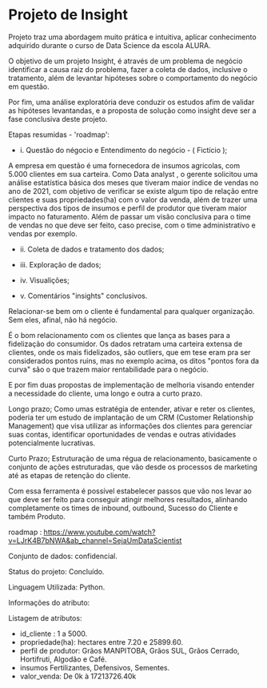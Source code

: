# Projeto de Insight
Projeto traz uma abordagem muito prática e intuitiva,  aplicar conhecimento adquirido durante o curso de Data Science da escola ALURA.



O objetivo de um projeto Insight, é através de um problema de negócio identificar a causa raiz do problema, fazer a coleta de dados, inclusive o tratamento, além de levantar hipóteses sobre o comportamento do negócio em questão. 

Por fim, uma análise exploratória deve conduzir os estudos afim de validar as hipóteses levantandas, e a proposta de solução como insight deve ser a fase conclusiva deste projeto.


Etapas resumidas - 'roadmap':  
 
* i. Questão do négocio e Entendimento do negócio - ( Fictício );

 A empresa em questão é uma fornecedora de insumos agricolas, com 5.000 clientes em sua carteira. Como Data analyst , o gerente solicitou uma análise estatística básica dos meses que tiveram maior indice de vendas no ano de 2021, com objetivo de verificar se existe algum tipo de relação entre clientes e suas propriedades(ha) com o valor da venda, além de trazer uma perspectiva dos tipos de insumos e perfil de produtor que tiveram maior impacto no faturamento. Além de passar um visão conclusiva para o time de vendas no que deve ser feito, caso precise, com o time administrativo e vendas por exemplo.

* ii. Coleta de dados e tratamento dos dados;
     
* iii. Exploração de dados;

* iv. Visualições; 
       
* v. Comentários "insights" conclusivos.

Relacionar-se bem om o cliente é fundamental para qualquer organização. Sem eles, afinal, não há negócio.

É o bom relacionamento com os clientes que lança as bases para a fidelização do consumidor. Os dados retratam uma carteira extensa de clientes, onde os mais fidelizados, são outliers, que em tese eram pra ser considerados pontos ruins, mas no exemplo acima, os ditos "pontos fora da curva" são o que trazem maior rentabilidade para o negócio.

E por fim duas propostas de implementação de melhoria visando entender a necessidade do cliente, uma longo e outra a curto prazo.

Longo prazo;
Como umas estratégia de entender, ativar e reter os clientes, poderia ter um estudo de implantação de um CRM (Customer Relationship Management) que visa utilizar as informações dos clientes para gerenciar suas contas, identificar oportunidades de vendas e outras atividades potencialmente lucrativas.

Curto Prazo;
Estruturação de uma régua de relacionamento, basicamente o conjunto de ações estruturadas, que vão desde os processos de marketing até as etapas de retenção do cliente.

Com essa ferramenta é possível estabelecer passos que vão nos levar ao que deve ser feito para conseguir atingir melhores resultados, alinhando completamente os times de inbound, outbound, Sucesso do Cliente e também Produto.

roadmap : https://www.youtube.com/watch?v=LJrK4B7bNWA&ab_channel=SejaUmDataScientist

Conjunto de dados: confidencial.

Status do projeto: Concluído.

Linguagem Utilizada: Python.

Informações do atributo:

Listagem de atributos:

* id_cliente : 1 a 5000.
* propriedade(ha): hectares entre 7.20 e 25899.60.
* perfil de produtor: Grãos MANPITOBA, Grãos SUL, Grãos Cerrado, Hortifruti, Algodão e Café.
* insumos Fertilizantes, Defensivos, Sementes.
* valor_venda: De 0k à 17213726.40k
